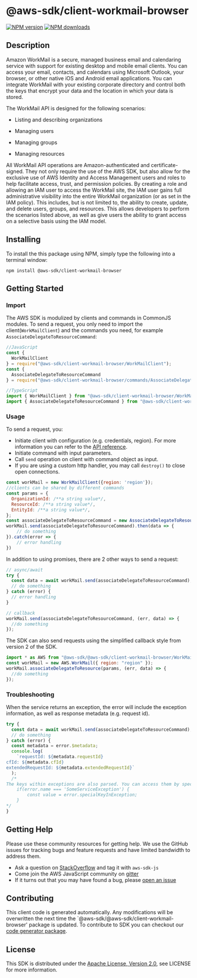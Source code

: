 # @aws-sdk/client-workmail-browser

[![NPM version](https://img.shields.io/npm/v/@aws-sdk/client-workmail-browser/preview.svg)](https://www.npmjs.com/package/@aws-sdk/client-workmail-browser)
[![NPM downloads](https://img.shields.io/npm/dm/@aws-sdk/client-workmail-browser.svg)](https://www.npmjs.com/package/@aws-sdk/client-workmail-browser)

## Description

<p>Amazon WorkMail is a secure, managed business email and calendaring service with support for existing desktop and mobile email clients. You can access your email, contacts, and calendars using Microsoft Outlook, your browser, or other native iOS and Android email applications. You can integrate WorkMail with your existing corporate directory and control both the keys that encrypt your data and the location in which your data is stored.</p> <p>The WorkMail API is designed for the following scenarios:</p> <ul> <li> <p>Listing and describing organizations</p> </li> </ul> <ul> <li> <p>Managing users</p> </li> </ul> <ul> <li> <p>Managing groups</p> </li> </ul> <ul> <li> <p>Managing resources</p> </li> </ul> <p>All WorkMail API operations are Amazon-authenticated and certificate-signed. They not only require the use of the AWS SDK, but also allow for the exclusive use of AWS Identity and Access Management users and roles to help facilitate access, trust, and permission policies. By creating a role and allowing an IAM user to access the WorkMail site, the IAM user gains full administrative visibility into the entire WorkMail organization (or as set in the IAM policy). This includes, but is not limited to, the ability to create, update, and delete users, groups, and resources. This allows developers to perform the scenarios listed above, as well as give users the ability to grant access on a selective basis using the IAM model.</p>

## Installing

To install the this package using NPM, simply type the following into a terminal window:

```
npm install @aws-sdk/client-workmail-browser
```

## Getting Started

### Import

The AWS SDK is modulized by clients and commands in CommonJS modules. To send a request, you only need to import the client(`WorkMailClient`) and the commands you need, for example `AssociateDelegateToResourceCommand`:

```javascript
//JavaScript
const {
  WorkMailClient
} = require("@aws-sdk/client-workmail-browser/WorkMailClient");
const {
  AssociateDelegateToResourceCommand
} = require("@aws-sdk/client-workmail-browser/commands/AssociateDelegateToResourceCommand");
```

```javascript
//TypeScript
import { WorkMailClient } from "@aws-sdk/client-workmail-browser/WorkMailClient";
import { AssociateDelegateToResourceCommand } from "@aws-sdk/client-workmail-browser/commands/AssociateDelegateToResourceCommand";
```

### Usage

To send a request, you:

- Initiate client with configuration (e.g. credentials, region). For more information you can refer to the [API reference][].
- Initiate command with input parameters.
- Call `send` operation on client with command object as input.
- If you are using a custom http handler, you may call `destroy()` to close open connections.

```javascript
const workMail = new WorkMailClient({region: 'region'});
//clients can be shared by different commands
const params = {
  OrganizationId: /**a string value*/,
  ResourceId: /**a string value*/,
  EntityId: /**a string value*/,
};
const associateDelegateToResourceCommand = new AssociateDelegateToResourceCommand(params);
workMail.send(associateDelegateToResourceCommand).then(data => {
    // do something
}).catch(error => {
    // error handling
})
```

In addition to using promises, there are 2 other ways to send a request:

```javascript
// async/await
try {
  const data = await workMail.send(associateDelegateToResourceCommand);
  // do something
} catch (error) {
  // error handling
}
```

```javascript
// callback
workMail.send(associateDelegateToResourceCommand, (err, data) => {
  //do something
});
```

The SDK can also send requests using the simplified callback style from version 2 of the SDK.

```javascript
import * as AWS from "@aws-sdk/@aws-sdk/client-workmail-browser/WorkMail";
const workMail = new AWS.WorkMail({ region: "region" });
workMail.associateDelegateToResource(params, (err, data) => {
  //do something
});
```

### Troubleshooting

When the service returns an exception, the error will include the exception information, as well as response metadata (e.g. request id).

```javascript
try {
  const data = await workMail.send(associateDelegateToResourceCommand);
  // do something
} catch (error) {
  const metadata = error.$metadata;
  console.log(
    `requestId: ${metadata.requestId}
cfId: ${metadata.cfId}
extendedRequestId: ${metadata.extendedRequestId}`
  );
  /*
The keys within exceptions are also parsed. You can access them by specifying exception names:
    if(error.name === 'SomeServiceException') {
        const value = error.specialKeyInException;
    }
*/
}
```

## Getting Help

Please use these community resources for getting help. We use the GitHub issues for tracking bugs and feature requests and have limited bandwidth to address them.

- Ask a question on [StackOverflow](https://stackoverflow.com/questions/tagged/aws-sdk-js) and tag it with `aws-sdk-js`
- Come join the AWS JavaScript community on [gitter](https://gitter.im/aws/aws-sdk-js-v3)
- If it turns out that you may have found a bug, please [open an issue](https://github.com/aws/aws-sdk-js-v3/issues)

## Contributing

This client code is generated automatically. Any modifications will be overwritten the next time the `@aws-sdk/@aws-sdk/client-workmail-browser' package is updated. To contribute to SDK you can checkout our [code generator package][].

## License

This SDK is distributed under the
[Apache License, Version 2.0](http://www.apache.org/licenses/LICENSE-2.0),
see LICENSE for more information.

[code generator package]: https://github.com/aws/aws-sdk-js-v3/tree/master/packages/service-types-generator
[api reference]: https://docs.aws.amazon.com/AWSJavaScriptSDK/latest/
